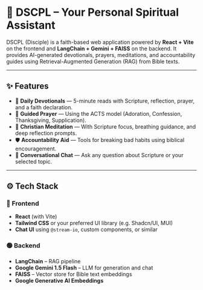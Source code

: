 # 🧭 DSCPL – Your Personal Spiritual Assistant

DSCPL (Disciple) is a faith-based web application powered by **React + Vite** on the frontend and **LangChain + Gemini + FAISS** on the backend. It provides AI-generated devotionals, prayers, meditations, and accountability guides using Retrieval-Augmented Generation (RAG) from Bible texts.

---

## ✨ Features

- 📖 **Daily Devotionals** — 5-minute reads with Scripture, reflection, prayer, and a faith declaration.
- 🙏 **Guided Prayer** — Using the ACTS model (Adoration, Confession, Thanksgiving, Supplication).
- 🧘 **Christian Meditation** — With Scripture focus, breathing guidance, and deep reflection prompts.
- 🛡️ **Accountability Aid** — Tools for breaking bad habits using biblical encouragement.
- 💬 **Conversational Chat** — Ask any question about Scripture or your selected topic.

---

## ⚙️ Tech Stack

### 🔵 Frontend

- **React** (with Vite)
- **Tailwind CSS** or your preferred UI library (e.g. Shadcn/UI, MUI)
- **Chat UI** using `@stream-io`, custom components, or similar

### 🟢 Backend

- **LangChain** – RAG pipeline
- **Google Gemini 1.5 Flash** – LLM for generation and chat
- **FAISS** – Vector store for Bible text embeddings
- **Google Generative AI Embeddings**
